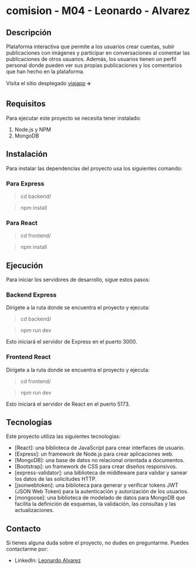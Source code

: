 # comision - M04 - Leonardo - Alvarez

## Descripción 

Plataforma interactiva que permite a los usuarios crear cuentas, subir publicaciones con imágenes y participar en conversaciones al comentar las publicaciones de otros usuarios. Además, los usuarios tienen un perfil personal donde pueden ver sus propias publicaciones y los comentarios que han hecho en la plataforma.

Visita el sitio desplegado [viajapp](https://viajaapp-front.onrender.com/) :airplane:

## Requisitos

Para ejecutar este proyecto se necesita tener instalado:

1. Node.js y NPM
2. MongoDB

## Instalación

Para instalar las dependencias del proyecto usa los siguientes comando:

### Para Express

> cd backend/

> npm install

### Para React

> cd frontend/

> npm install

## Ejecución

Para iniciar los servidores de desarrollo, sigue estos pasos:

### Backend Express

Dirígete a la ruta donde se encuentra el proyecto y ejecuta:

> cd backend/

> npm run dev

Esto iniciará el servidor de Express en el puerto 3000.

### Frontend React

Dirígete a la ruta donde se encuentra el proyecto y ejecuta:

> cd frontend/

> npm run dev

Esto iniciará el servidor de React en el puerto 5173.

## Tecnologías

Este proyecto utiliza las siguientes tecnologías:

- [React]: una biblioteca de JavaScript para crear interfaces de usuario.
- [Express]: un framework de Node.js para crear aplicaciones web.
- [MongoDB]: una base de datos no relacional orientada a documentos.
- [Bootstrap]: un framework de CSS para crear diseños responsivos.
- [express-validator]: una biblioteca de middleware para validar y sanear los datos de las solicitudes HTTP.
- [jsonwebtoken]: una biblioteca para generar y verificar tokens JWT (JSON Web Token) para la autenticación y autorización de los usuarios.
- [mongoose]: una biblioteca de modelado de datos para MongoDB que facilita la definición de esquemas, la validación, las consultas y las actualizaciones.

## Contacto

Si tienes alguna duda sobre el proyecto, no dudes en preguntarme. Puedes contactarme por:

- LinkedIn: [Leonardo Alvarez](https://www.linkedin.com/in/leonardo-alvarez-2a58761a4)

